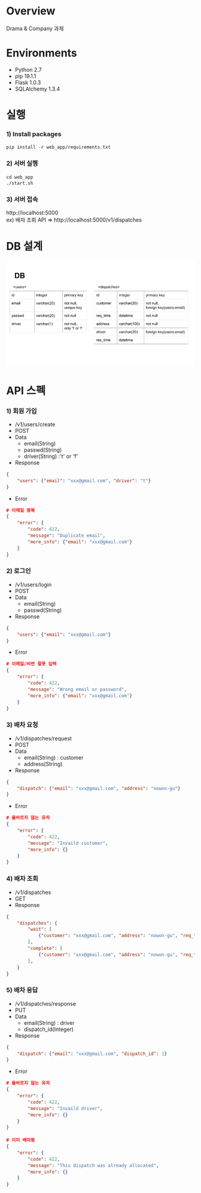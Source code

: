 # Overview
Drama & Company 과제

# Environments
* Python 2.7
* pip 19.1.1
* Flask 1.0.3
* SQLAlchemy 1.3.4

# 실행
### 1) Install packages
```shell
pip install -r web_app/requirements.txt
```

### 2) 서버 실행
```shell
cd web_app
./start.sh
```
### 3) 서버 접속
http://localhost:5000<br>
ex) 배차 조회 API => http://localhost:5000/v1/dispatches<br>

# DB 설계
![alt text](db.png)

# API 스펙
### 1) 회원 가입
* /v1/users/create
* POST
* Data
  * email(String)
  * passwd(String)
  * driver(String) :'t' or 'f'
* Response
```json
{
	"users": {"email": "xxx@gmail.com", "driver": "t"}
}
```
* Error
```json
# 이메일 중복
{
	"error": {
		"code": 422,
		"message": "Duplicate email",
		"more_info": {"email": "xxx@gmail.com"}
	}
}
```

    
### 2) 로그인
* /v1/users/login
* POST
* Data
	* email(String)
	* passwd(String)
* Response
```json
{
	"users": {"email": "xxx@gmail.com"}
}
```
* Error
```json
# 이메일/비번 잘못 입력
{
	"error": {
		"code": 422,
		"message": "Wrong email or password",
		"more_info": {"email": "xxx@gmail.com"}
	}
}
```

### 3) 배차 요청
* /v1/dispatches/request
* POST
* Data
	* email(String) : customer
	* address(String)
* Response
```json
{
	"dispatch": {"email": "xxx@gmail.com", "address": "nowon-gu"}
}
```
* Error
```json
# 올바르지 않는 유저
{
	"error": {
		"code": 422,
		"message": "Invaild customer",
		"more_info": {}
	}
}
```

### 4) 배차 조회
* /v1/dispatches
* GET
* Response
```json
{
	"dispatches": {
		"wait": [
			{"customer": "xxx@gmail.com", "address": "nowon-gu", "req_time": "2019-01-01 00:00:00"}
		],
		"complete": [
			{"customer": "xxx@gmail.com", "address": "nowon-gu", "req_time": "2019-01-01 00:00:00", "driver": "xxx@gmail.com", "res_time": "2019-01-01 01:00:00"}
		],
	}
}
```

### 5) 배차 응답
* /v1/dispatches/response
* PUT
* Data
	* email(String) : driver
	* dispatch_id(Integer)
* Response
```json
{
	"dispatch": {"email": "xxx@gmail.com", "dispatch_id": 1}
}
```
* Error
```json
# 올바르지 않는 유저
{
	"error": {
		"code": 422,
		"message": "Invaild driver",
		"more_info": {}
	}
}

# 이미 배차됨
{
	"error": {
		"code": 422,
		"message": "This dispatch was already allocated",
		"more_info": {}
	}
}
```
